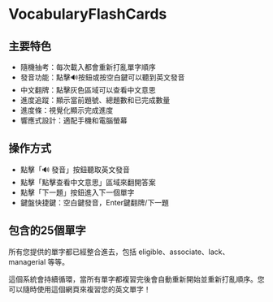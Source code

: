 # VocabularyFlashCards

## 主要特色

- 隨機抽考：每次載入都會重新打亂單字順序
- 發音功能：點擊🔊按鈕或按空白鍵可以聽到英文發音
- 中文翻牌：點擊灰色區域可以查看中文意思
- 進度追蹤：顯示當前題號、總題數和已完成數量
- 進度條：視覺化顯示完成進度
- 響應式設計：適配手機和電腦螢幕

## 操作方式

- 點擊「🔊 發音」按鈕聽取英文發音
- 點擊「點擊查看中文意思」區域來翻開答案
- 點擊「下一題」按鈕進入下一個單字
- 鍵盤快捷鍵：空白鍵發音，Enter鍵翻牌/下一題

## 包含的25個單字

所有您提供的單字都已經整合進去，包括 eligible、associate、lack、managerial 等等。

這個系統會持續循環，當所有單字都複習完後會自動重新開始並重新打亂順序。您可以隨時使用這個網頁來複習您的英文單字！
